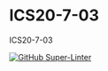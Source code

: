 # ICS20-7-03
ICS20-7-03

[![GitHub Super-Linter](https://github.com/RomanBallinFaxJah/ICS20-7-03/workflows/Lint%20Code%20Base/badge.svg)](https://github.com/marketplace/actions/super-linter)

